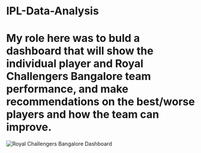 # IPL-Data-Analysis
# My role here was to buld a dashboard that will show the individual player and Royal Challengers Bangalore team performance, and make recommendations on the best/worse players and how the team can improve.
![Royal Challengers Bangalore Dashboard](https://user-images.githubusercontent.com/49750094/57065066-8ad53b80-6cc8-11e9-8cb9-737ddfb7f412.png)
